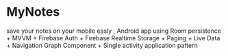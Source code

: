 # MyNotes
save your notes on your mobile easly , Android app using Room persistence + MVVM + Firebase Auth + Firebase Realtime Storage + Paging + Live Data + Navigation Graph Component + Single activity application pattern

